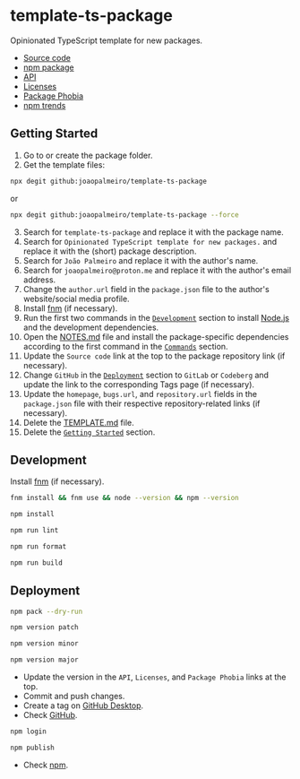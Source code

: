 # template-ts-package

Opinionated TypeScript template for new packages.

- [Source code](https://github.com/joaopalmeiro/template-ts-package)
- [npm package](https://www.npmjs.com/package/template-ts-package)
- [API](https://paka.dev/npm/template-ts-package@0.0.0/api)
- [Licenses](https://licenses.dev/npm/template-ts-package/0.0.0)
- [Package Phobia](https://packagephobia.com/result?p=template-ts-package@0.0.0)
- [npm trends](https://npmtrends.com/constantes)

## Getting Started

1. Go to or create the package folder.
2. Get the template files:

```bash
npx degit github:joaopalmeiro/template-ts-package
```

or

```bash
npx degit github:joaopalmeiro/template-ts-package --force
```

3. Search for `template-ts-package` and replace it with the package name.
4. Search for `Opinionated TypeScript template for new packages.` and replace it with the (short) package description.
5. Search for `João Palmeiro` and replace it with the author's name.
6. Search for `joaopalmeiro@proton.me` and replace it with the author's email address.
7. Change the `author.url` field in the `package.json` file to the author's website/social media profile.
8. Install [fnm](https://github.com/Schniz/fnm) (if necessary).
9. Run the first two commands in the [`Development`](#development) section to install [Node.js](https://nodejs.org/en) and the development dependencies.
10. Open the [NOTES.md](NOTES.md) file and install the package-specific dependencies according to the first command in the [`Commands`](NOTES.md#commands) section.
11. Update the `Source code` link at the top to the package repository link (if necessary).
12. Change `GitHub` in the [`Deployment`](#deployment) section to `GitLab` or `Codeberg` and update the link to the corresponding Tags page (if necessary).
13. Update the `homepage`, `bugs.url`, and `repository.url` fields in the `package.json` file with their respective repository-related links (if necessary).
14. Delete the [TEMPLATE.md](TEMPLATE.md) file.
15. Delete the [`Getting Started`](#getting-started) section.

## Development

Install [fnm](https://github.com/Schniz/fnm) (if necessary).

```bash
fnm install && fnm use && node --version && npm --version
```

```bash
npm install
```

```bash
npm run lint
```

```bash
npm run format
```

```bash
npm run build
```

## Deployment

```bash
npm pack --dry-run
```

```bash
npm version patch
```

```bash
npm version minor
```

```bash
npm version major
```

- Update the version in the `API`, `Licenses`, and `Package Phobia` links at the top.
- Commit and push changes.
- Create a tag on [GitHub Desktop](https://github.blog/2020-05-12-create-and-push-tags-in-the-latest-github-desktop-2-5-release/).
- Check [GitHub](https://github.com/joaopalmeiro/template-ts-package/tags).

```bash
npm login
```

```bash
npm publish
```

- Check [npm](https://www.npmjs.com/package/template-ts-package).

